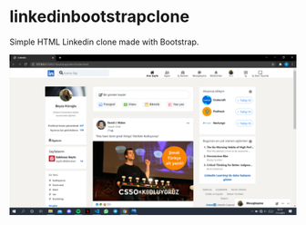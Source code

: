 # linkedinbootstrapclone
Simple HTML Linkedin clone made with Bootstrap.

![linkedinClone](linkedinClone.png)